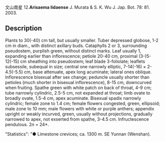 文山南星
12.**Arisaema lidaense** J. Murata & S. K. Wu J. Jap. Bot. 78: 81. 2003.

## Description
Plants to 30(-40) cm tall, but usually smaller. Tuber depressed globose, 1-2 cm in diam., with distinct axillary buds. Cataphylls 2 or 3, surrounding pseudostem, purplish green, without distinct marks. Leaf usually 1, expanding earlier than inflorescence; petiole 20-40 cm, proximal (3-)5-12(-15) cm sheathing into pseudostem; leaf blade 3-foliolate; leaflets subsessile, subequal in size; central one narrowly elliptic, 7-14(-16) × 2-4.5(-5.5) cm, base attenuate, apex long acuminate; lateral ones oblique. Inflorescence bisexual after sex change; peduncle usually shorter than petioles (much shorter in bisexual inflorescence), 8-15 cm, downcurved when fruiting. Spathe green with white patch on back of throat, 4-9 cm; tube narrowly cylindric, 2.5-5 cm, not expanded at throat; limb ovate to broadly ovate, 1.5-4 cm, apex acuminate. Bisexual spadix narrowly cylindric; female zone to 1.4 cm; female flowers congested, green, ellipsoid; male zone to 10 mm; male flowers with white or purple anthers; appendix upright or weakly incurved, green, usually without projections, gradually narrowed to apex, not exserted from spathe, 3-4.5 cm. Infructescence pendulous. 2*n* = 24*.

  "Statistics": "● Limestone crevices; ca. 1300 m. SE Yunnan (Wenshan).


